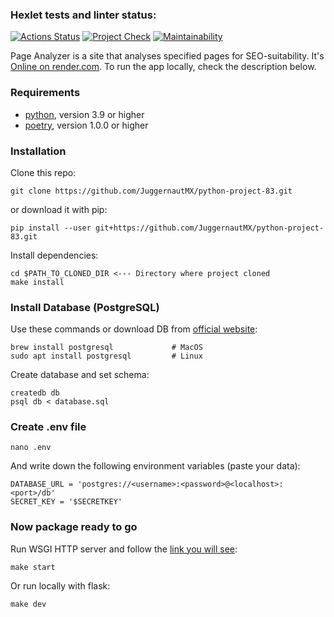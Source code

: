 ### Hexlet tests and linter status:
[![Actions Status](https://github.com/JuggernautMX/python-project-83/actions/workflows/hexlet-check.yml/badge.svg)](https://github.com/JuggernautMX/python-project-83/actions)
[![Project Check](https://github.com/JuggernautMX/python-project-83/actions/workflows/project-check.yml/badge.svg)](https://github.com/JuggernautMX/python-project-83/actions/workflows/project-check.yml)
[![Maintainability](https://api.codeclimate.com/v1/badges/91917d2b5315c84dbe1c/maintainability)](https://codeclimate.com/github/JuggernautMX/python-project-83/maintainability)

Page Analyzer is a site that analyses specified pages for SEO-suitability.
It's [Online on render.com](https://python-project-83-qq6j.onrender.com).
To run the app locally, check the description below.


### Requirements

- [python](https://www.python.org/), version 3.9 or higher
- [poetry](https://python-poetry.org/docs/#installation), version 1.0.0 or higher


### Installation

Clone this repo:
```ch
git clone https://github.com/JuggernautMX/python-project-83.git
```
or download it with pip:
```ch
pip install --user git+https://github.com/JuggernautMX/python-project-83.git
```

Install dependencies:
```ch
cd $PATH_TO_CLONED_DIR <--- Directory where project cloned
make install
```

### Install Database (PostgreSQL)
Use these commands or download DB from [official website](https://www.postgresql.org/download/):
```ch
brew install postgresql             # MacOS
sudo apt install postgresql         # Linux
```

Create database and set schema:
```ch
createdb db
psql db < database.sql
```

### Create .env file
```ch
nano .env
```
And write down the following environment variables (paste your data):
```ch
DATABASE_URL = 'postgres://<username>:<password>@<localhost>:<port>/db'
SECRET_KEY = '$SECRETKEY'
```

### Now package ready to go
Run WSGI HTTP server and follow the [link you will see](http://0.0.0.0:8000):
```ch
make start
```
Or run locally with flask:
```ch
make dev
```
